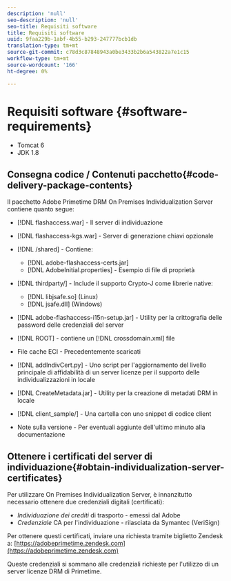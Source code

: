 ```yaml
---
description: 'null'
seo-description: 'null'
seo-title: Requisiti software
title: Requisiti software
uuid: 9faa229b-1abf-4b55-b293-247777bcb1db
translation-type: tm+mt
source-git-commit: c78d3c87848943a0be3433b2b6a543822a7e1c15
workflow-type: tm+mt
source-wordcount: '166'
ht-degree: 0%

---
```



# Requisiti software {#software-requirements}

* Tomcat 6
* JDK 1.8

## Consegna codice / Contenuti pacchetto{#code-delivery-package-contents}

Il pacchetto  Adobe Primetime DRM On Premises Individualization Server contiene quanto segue:

* [!DNL flashaccess.war] - Il server di individuazione
* [!DNL flashaccess-kgs.war] - Server di generazione chiavi opzionale
* [!DNL /shared] - Contiene:

   * [!DNL adobe-flashaccess-certs.jar]
   * [!DNL AdobeInitial.properties] - Esempio di file di proprietà

* [!DNL thirdparty/] - Include il supporto Crypto-J come librerie native:

   * [!DNL libjsafe.so] (Linux)
   * [!DNL jsafe.dll] (Windows)

* [!DNL adobe-flashaccess-i15n-setup.jar] - Utility per la crittografia delle password delle credenziali del server
* [!DNL ROOT] - contiene un  [!DNL crossdomain.xml] file

* File cache ECI - Precedentemente scaricati
* [!DNL addIndivCert.py] - Uno script per l&#39;aggiornamento del livello principale di affidabilità di un server licenze per il supporto delle individualizzazioni in locale
* [!DNL CreateMetadata.jar] - Utility per la creazione di metadati DRM in locale
* [!DNL client_sample/] - Una cartella con uno snippet di codice client
* Note sulla versione - Per eventuali aggiunte dell&#39;ultimo minuto alla documentazione

## Ottenere i certificati del server di individuazione{#obtain-individualization-server-certificates}

Per utilizzare On Premises Individualization Server, è innanzitutto necessario ottenere due credenziali digitali (certificati):

* *Individuazione dei crediti*  di trasporto - emessi dal Adobe
* *Credenziale*  CA per l&#39;individuazione - rilasciata da Symantec (VeriSign)

Per ottenere questi certificati, inviare una richiesta tramite biglietto Zendesk a: [https://adobeprimetime.zendesk.com](https://adobeprimetime.zendesk.com)

Queste credenziali si sommano alle credenziali richieste per l&#39;utilizzo di un server licenze DRM di Primetime.